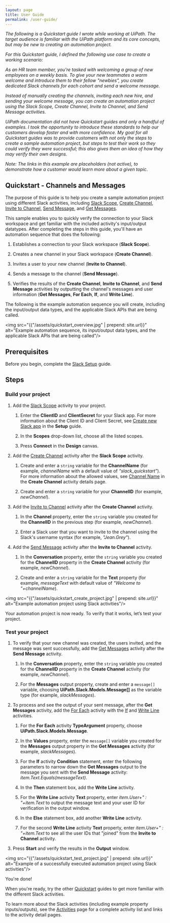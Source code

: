 ```yaml
---
layout: page
title: User Guide
permalink: /user-guide/
---
```


*The following is a Quickstart guide I wrote while working at UiPath. The target audience is familiar with the UiPath platform and its core concepts, but may be new to creating an automation project.*

*For this Quickstart guide, I defined the following use case to create a working scenario:*

*As an HR team member, you're tasked with welcoming a group of new employees on a weekly basis. To give your new teammates a warm welcome and introduce them to their fellow "newbies", you create dedicated Slack channels for each cohort and send a welcome message.*

*Instead of manually creating the channels, inviting each new hire, and sending your welcome message, you can create an automation project using the Slack Scope, Create Channel, Invite to Channel, and Send Message activities.*

*UiPath documentation did not have Quickstart guides and only a handful of examples. I took the opportunity to introduce these standards to help our customers develop faster and with more confidence. My goal for all Quickstart guides was to provide customers with not only the steps to create a sample automation project, but steps to test their work so they could verify they were successful; this also gives them an idea of how they may verify their own designs.*

*Note: The links in this example are placeholders (not active), to demonstrate how a customer would learn more about a given topic*.

## Quickstart - Channels and Messages

The purpose of this guide is to help you create a sample automation project using different Slack activities, including [Slack Scope](link), [Create Channel](link), [Invite to Channel](link), [Send Message](link), and [Get Messages](link).

This sample enables you to quickly verify the connection to your Slack workspace and get familiar with the included activity's input/output datatypes. After completing the steps in this guide, you'll have an automation sequence that does the following:

1. Establishes a connection to your Slack workspace (**Slack Scope**).

2. Creates a new channel in your Slack workspace (**Create Channel**).

3. Invites a user to your new channel (**Invite to Channel**).

4. Sends a message to the channel (**Send Message**).

5. Verifies the results of the **Create Channel**, **Invite to Channel**, and **Send Message** activities by outputting the channel's messages and user information (**Get Messages**, **For Each**, **If**, and **Write Line**).

The following is the example automation sequence you will create, including the input/output data types, and the applicable Slack APIs that are being called.

<img src="{{"/assets/quickstart_overview.jpg" | prepend: site.url}}" alt="Example automation sequence, its input/output data types, and the applicable Slack APIs that are being called"/>

## Prerequisites

Before you begin, complete the [Slack Setup](link) guide.

## Steps

### Build your project

1. Add the [Slack Scope](link) activity to your project.

    1. Enter the **ClientID** and **ClientSecret** for your Slack app. For more information about the Client ID and Client Secret, see [Create new Slack app](link) in the **Setup** guide.

    2. In the **Scopes** drop-down list, choose all the listed scopes.

    3. Press **Connect** in the **Design** canvas.

2. Add the [Create Channel](link) activity after the **Slack Scope** activity.

    1. Create and enter a `string` variable for the **ChannelName** (for example, *channelName* with a default value of *“slack_quickstart”*). For more information about the allowed values, see [Channel Name](link) in the **Create Channel** activity details page.

    2. Create and enter a `string` variable for your **ChannelID** (for example, *newChannel*).

3. Add the [Invite to Channel](link) activity after the **Create Channel** activity.

    1. In the **Channel** property, enter the `string` variable you created for the **ChannelID** in the previous step (for example, *newChannel*).

    2. Enter a Slack user that you want to invite to the channel using the Slack's username syntax (for example, *"Jean.Grey"*). 

4. Add the [Send Message](link) activity after the **Invite to Channel** activity.

    1. In the **Conversation** property, enter the `string` variable you created for the **ChannelID** property in the **Create Channel** activity (for example, *newChannel*).

    2. Create and enter a `string` variable for the **Text** property (for example, *messageText* with default value of *"Welcome to "+channelName*).

<img src="{{"/assets/quickstart_create_project.jpg" | prepend: site.url}}" alt="Example automation project using Slack activities"/>

Your automation project is now ready. To verify that it works, let’s test your project.

### Test your project

1. To verify that your new channel was created, the users invited, and the message was sent successfully, add the [Get Messages](link) activity after the **Send Message** activity.

    1. In the **Conversation** property, enter the `string` variable you created for the **ChannelID** property in the **Create Channel** activity (for example, *newChannel*).

    2. For the **Messages** output property, create and enter a `message[]` variable, choosing **UiPath.Slack.Models.Message[]** as the variable type (for example, *slackMessages*).

2. To process and see the output of your sent message, after the **Get Messages** activity, add the [For Each](link) activity with the [If](link) and [Write Line](link) activities.

    1. For the **For Each** activity **TypeArgument** property, choose **UiPath.Slack.Models.Message**.

    2. In the **Values** property, enter the `message[]` variable you created for the **Messages** output property in the **Get Messages** activity (for example, *slackMessages*).

    3. For the **If** activity **Condition** statement, enter the following parameters to narrow down the **Get Messages** output to the message you sent with the **Send Message** activity: *item.Text.Equals(messageText)*.

    4. In the **Then** statement box, add the **Write Line** activity.

    5. For the **Write Line** activity **Text** property, enter *item.User+" : "+item.Text* to output the message text and your user ID for verification in the output window.

    6. In the **Else** statement box, add another **Write Line** activity.

    7. For the second **Write Line** activity **Text** property, enter *item.User+" : "+item.Text* to see all the user IDs that "joined" from the **Invite to Channel** activity.

3. Press **Start** and verify the results in the **Output** window.

<img src="{{"/assets/quickstart_test_project.jpg" | prepend: site.url}}" alt="Example of a successfully executed automation project using Slack activities"/>

You're done!

When you're ready, try the other [Quickstart](link) guides to get more familiar with the different Slack activities.

To learn more about the Slack activities (including example property inputs/outputs), see the [Activities](link) page for a complete activity list and links to the activity detail pages.

